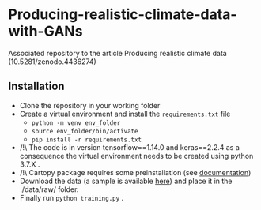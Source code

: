 # Producing-realistic-climate-data-with-GANs

Associated repository to the article Producing realistic climate data (10.5281/zenodo.4436274)

## Installation

 - Clone the repository in your working folder
 - Create a virtual environment and install the `requirements.txt` file
   - `python -m venv env_folder`
   - `source env_folder/bin/activate`
   - `pip install -r requirements.txt`
- /!\ The code is in version tensorflow==1.14.0 and keras==2.2.4 as a consequence the virtual environment needs to be created using python 3.7.X .
- /!\ Cartopy package requires some preinstallation (see [documentation](https://scitools.org.uk/cartopy/docs/latest/installing.html))
- Download the data (a sample is available [here](https://www.kaggle.com/datasets/camilleb469/climate-data-3years-simulation)) and place it in the ./data/raw/ folder.
- Finally run `python training.py` .